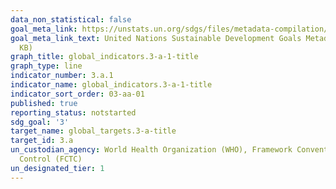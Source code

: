 ```yaml
---
data_non_statistical: false
goal_meta_link: https://unstats.un.org/sdgs/files/metadata-compilation/Metadata-Goal-3.pdf
goal_meta_link_text: United Nations Sustainable Development Goals Metadata (PDF 866
  KB)
graph_title: global_indicators.3-a-1-title
graph_type: line
indicator_number: 3.a.1
indicator_name: global_indicators.3-a-1-title
indicator_sort_order: 03-aa-01
published: true
reporting_status: notstarted
sdg_goal: '3'
target_name: global_targets.3-a-title
target_id: 3.a
un_custodian_agency: World Health Organization (WHO), Framework Convention on Tobacco
  Control (FCTC)
un_designated_tier: 1
---
```

